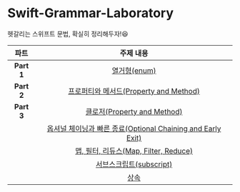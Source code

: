 # Swift-Grammar-Laboratory
헷갈리는 스위프트 문법, 확실히 정리해두자!😆 

|  <center>파트</center> |  <center>주제 내용</center> |  
|:--------|:--------:|
|<center>**Part 1**</center> | <center> [열거형(enum)](https://beansbin.oopy.io/305d1d52-9501-498c-9e2f-4a7f94805ee4)</center> |
|<center>**Part 2**</center> | <center> [프로퍼티와 메서드(Property and Method)](https://beansbin.oopy.io/ebfc719c-e9be-41a8-9a40-f87db28f040d)</center> |
|<center>**Part 3**</center> | <center> [클로저(Property and Method)](https://beansbin.oopy.io/0284e7b1-5eb6-4a68-994f-9f4243c573c8)</center> |
|<center></center> | <center> [옵셔널 체이닝과 빠른 종료(Optional Chaining and Early Exit)](https://beansbin.oopy.io/4799b49b-474d-4b08-acd5-b6d6cbe522f9)</center> |
|<center></center> | <center> [맵, 필터, 리듀스(Map, Filter, Reduce)](https://beansbin.oopy.io/7939509a-cd61-462d-a355-e0e773c04a21)</center> |
|<center></center> | <center> [서브스크립트(subscript)](https://beansbin.oopy.io/c769c023-a048-4eb8-97fb-94629bf02109)</center> |
|<center></center> | <center> [상속](https://beansbin.oopy.io/e62b5f7f-7850-4226-8ba1-186481880e71)</center> |

